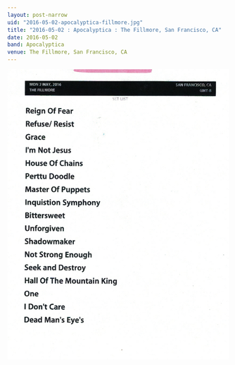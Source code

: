 ```yaml
---
layout: post-narrow
uid: "2016-05-02-apocalyptica-fillmore.jpg"
title: "2016-05-02 : Apocalyptica : The Fillmore, San Francisco, CA"
date: 2016-05-02
band: Apocalyptica
venue: The Fillmore, San Francisco, CA
---
```


<div class="showcase">
  <img src="/img/2016/05/20160502-Apocalyptica-Fillmore.jpg" alt="2016-05-02-apocalyptica-fillmore.jpg">
</div>
